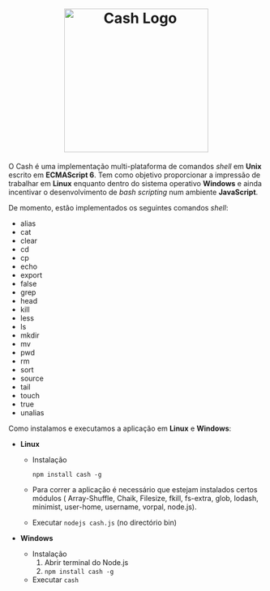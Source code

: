 <h1 align="center">
	<img width="284" src="http://i.imgur.com/XP21pjm.jpg" alt="Cash Logo">
</h1>

O Cash é uma implementação multi-plataforma de comandos *shell* em **Unix** escrito em **ECMAScript 6**.
Tem como objetivo proporcionar a impressão de trabalhar em **Linux** enquanto dentro do sistema operativo **Windows** e ainda incentivar o desenvolvimento de *bash scripting* num ambiente **JavaScript**.

De momento, estão implementados os seguintes comandos *shell*:

* alias
* cat
* clear
* cd
* cp
* echo
* export
* false
* grep
* head
* kill
* less
* ls
* mkdir
* mv
* pwd
* rm
* sort
* source
* tail
* touch
* true
* unalias

Como instalamos e executamos a aplicação em **Linux** e **Windows**:

- **Linux**
	- Instalação
	
		```
		npm install cash -g
		```
	
	- Para correr a aplicação é necessário que estejam instalados certos módulos ( Array-Shuffle, Chaik, Filesize, fkill, fs-extra, glob, lodash, minimist, user-home, username, vorpal, node.js). 
	- Executar ```nodejs cash.js``` (no directório bin) 

- **Windows**
	- Instalação
		1. Abrir terminal do Node.js
		2. ```npm install cash -g```
	- Executar ```cash```
